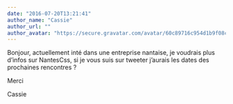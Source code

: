 ```yaml
---
date: "2016-07-20T13:21:41"
author_name: "Cassie"
author_url: ""
author_avatar: "https://secure.gravatar.com/avatar/60c89716c954d1b9f08cad2727a26263?s=48&d=mm&r=g"
---
```

Bonjour, actuellement inté dans une entreprise nantaise, je voudrais plus d’infos sur NantesCss, si je vous suis sur tweeter j’aurais les dates des prochaines rencontres ?

Merci

Cassie